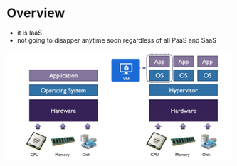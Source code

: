 # Overview

* it is IaaS 
* not going to disapper anytime soon regardless of all PaaS and SaaS

![image VM](./img/vm.png)
